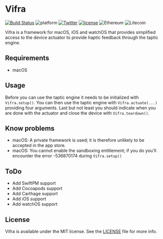 # Vifra

[![Build Status](https://travis-ci.org/matis-schotte/Vifra.svg?branch=develop)](https://travis-ci.org/matis-schotte/Vifra)
![platform](https://img.shields.io/badge/platform-macOS%20%7C%20iOS%20%7C%20watchOS-lightgrey.svg)
[![Twitter](https://img.shields.io/badge/twitter-@matis_schotte-blue.svg)](http://twitter.com/matis_schotte)
[![license](https://img.shields.io/github/license/matis-schotte/Vifra.svg)](./LICENSE)
![Ethereum](https://img.shields.io/badge/ethereum-0x25C93954ad65f1Bb5A1fd70Ec33f3b9fe72e5e58-yellowgreen.svg)
![Litecoin](https://img.shields.io/badge/litecoin-MPech47X9GjaatuV4sQsEzoMwGMxKzdXaH-lightgrey.svg)

Vifra is a framework for macOS, iOS and watchOS that provides simplified access to the device actuator to provide haptic feedback through the taptic engine.

## Requirements
- macOS

[//]: # (Installation: Manual)

## Usage
Before you can use the taptic engine it needs to be initialized with `Vifra.setup()`.
You can then use the taptic engine with `Vifra.actuate(...)` providing four arguments.
Last but not least you should indicate when you are done with the actuator and close the device with `Vifra.teardown()`.

[//]: # (Example: See the example project snside the `examples/` folder.)

## Know problems
- macOS: A private framework is used; it is therefore unlikely to be accepted in the app store.
- macOS: You cannot enable the sandboxing entitlement; if you do you'll encounter the error -536870174 during `Vifra.setup()`

## ToDo
- Add SwiftPM support
- Add Cocoapods support
- Add Carthage support
- Add iOS support
- Add watchOS support

[//]: # (Donations: ETH, XMR, BTC, LTC welcome.)

## License
Vifra is available under the MIT license. See the [LICENSE](./LICENSE) file for more info.
